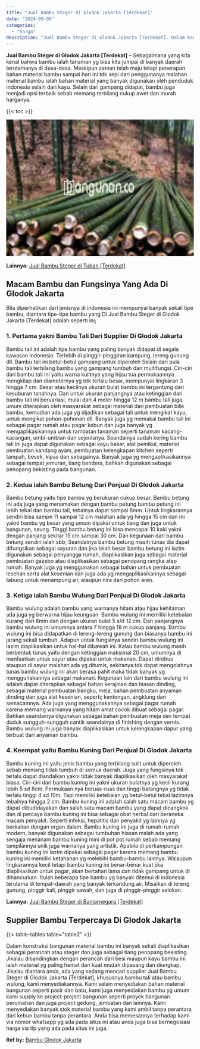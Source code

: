 ```yaml
---
title: "Jual Bambu Steger di Glodok Jakarta [Terdekat]"
date: "2024-09-09"
categories: 
  - "harga"
description: "Jual Bambu Steger di Glodok Jakarta [Terdekat]. Dalam konstruksi bangunan material bambu ini banyak sekali diaplikasikan sebagai perancah atau steger dan jug..."
---
```


**Jual Bambu Steger di Glodok Jakarta \[Terdekat\]** – Sebagaimana yang kita kenal bahwa bambu ialah tanaman yg bisa kita jumpai di banyak daerah terutamanya di desa-desa. Meskipun zaman telah maju tetapi penerapan bahan material bambu sampai hari ini tdk sepi dari penggunanya malahan material bambu ialah bahan material yang banyak digunakan oleh penduduk indonesia selain dari kayu. Selain dari gampang didapat, bambu juga menjadi opsi terbaik sebab memang terbilang cukup awet dan murah harganya.

{{< toc >}}

![Jual Bambu Steger di Glodok Jakarta [Terdekat]](/images/jual-bambu-tali-07.png)

**Lainnya:** [Jual Bambu Steger di Tuban \[Terdekat\]](https://bambu.bangunan.co/jual-bambu-steger-di-tuban-terdekat/)

## Macam Bambu dan Fungsinya Yang Ada Di Glodok Jakarta

Bila diperhatikan dari jenisnya di indonesia ini mempunyai banyak sekali tipe bambu, diantara tipe-tipe bambu yang Di Jual Bambu Steger di Glodok Jakarta \[Terdekat\] adalah seperti ini;

### 1\. Pertama yakni Bambu Tali Dari Supplier Di Glodok Jakarta

Bambu tali ini adalah tipe bambu yang paling banyak didapat di segala kawasan indonesia. Terlebih di pinggir-pinggiran kampung, lereng gunung dll. Bambu tali ini betul-betul gampang untuk diperoleh Selain dari pula bambu tali terbilang bambu yang gampang tumbuh dan multifungsi. Ciri-ciri dari bambu tali ini yaitu warna kulitnya yang hijau tua permukaannya mengkilap dan diameternya yg tdk terlalu besar, mempunyai lingkaran 3 hingga 7 cm. Besar atau kecilnya ukuran bulat bambu ini tergantung dari kesuburan tanahnya. Dan untuk ukuran panjangnya atau ketinggian dari bambu tali ini bervariasi, mulai dari 4 meter hingga 12 m bambu tali juga umum diterapkan oleh masyarakat sebagai material dari pembuatan bilik bambu, kemudian ada juga yg dijadikan sebagai tali untuk mengikat kayu, untuk mengikat pohon-pohonan dll. Banyak juga yg memakai bambu tali ini sebagai pagar rumah atau pagar kebun dan juga banyak yg mengaplikasikannya untuk rambatan tanaman seperti tanaman kacang-kacangan, umbi-umbian dan sejenisnya. Seandainya sudah kering bambu tali ini juga dapat digunakan sebagai kayu bakar, alat pemikul, material pembuatan kandang ayam, pembuatan kelengkapan kitchen seperti tampah, besek, kipas dan sebagainya. Banyak juga yg mengaplikasikannya sebagai tempat jemuran, tiang bendera, bahkan digunakan sebagai penopang bekisting pada bangunan.

### 2\. Kedua ialah Bambu Betung Dari Penjual Di Glodok Jakarta

Bambu betung yaitu tipe bambu yg berukuran cukup besar. Bambu betung ini ada juga yang menamakan dengan bambu petung bambu petung ini lebih tebal dari bambu tali, tebalnya dapat sampai 8mm. Untuk lingkarannya sendiri bisa sampe 11 sampai 12 cm malahan ada yg hingga 15 cm dan ini yakni bambu yg besar yang umum dipakai untuk tiang dan juga untuk bangunan, saung. Tinggi bambu betung ini bisa mencapai 10 kaki yakni dengan panjang sekitar 15 cm sampai 30 cm. Dan kegunaan dari bambu betung sendiri ialah sbb; Seandainya bambu betung masih tunas dia dapat difungsikan sebagai sayuran dan jika telah besar bambu betung ini lazim digunakan sebagai penyangga rumah, diaplikasikan juga sebagai material pembuatan gazebo atau diaplikasikan sebagai penopang rangka atap rumah. Banyak juga yg menggunakan sebagai bahan untuk pembuatan lesehan serta alat kesenian dan juga ada yg mengaplikasikannya sebagai tabung untuk menampung air, ataupun nira dari pohon aren.

### 3\. Ketiga ialah Bambu Wulung Dari Penjual Di Glodok Jakarta

Bambu wulung adalah bambu yang warnanya hitam atau hijau kehitaman ada juga yg berwarna hijau keunguan. Bambu wulung ini memiliki ketebalan kurang dari 8mm dan dengan ukuran bulat 5 s/d 12 cm. Dan panjangnya bambu wulung ini umumnya antara 7 hingga 18 m cukup panjang. Bambu wulung ini bisa didapatkan di lereng-lereng gunung dan biasanya bambu ini jarang sekali tumbuh. Adapun untuk fungsinya sendiri bambu wulung ini lazim diaplikasikan untuk hal-hal dibawah ini. Kalau bambu wulung masih berbentuk tunas yaitu dengan ketinggian maksimal 20 cm, umumnya di manfaatkan untuk sayur atau dipakai untuk makanan. Dapat direbus ataupun di sayur malahan ada yg ditumis, sekiranya tdk dapat mengolahnya tunas bambu wulung ini akan berasa pahit maka tidak banyak yg menggunakannya sebagai makanan. Kegunaan lain dari bambu wulung ini adalah dapat diterapkan sebagai bahan kerajinan dan hiasan dinding, sebagai material pembuatan bangku, meja, bahan pembuatan anyaman dinding dan juga alat kesenian, seperti; kentongan, angklung dan semacamnya. Ada juga yang menggunakannya sebagai pagar rumah karena memang warnanya yang hitam amat cocok dibuat sebagai pagar. Bahkan seandainya digunakan sebagai bahan pembuatan meja dan tempat duduk sungguh-sungguh cantik seandainya di finishing dengan vernis. Bambu wulung ini juga banyak diaplikasikan untuk kelengkapan dapur yang terbuat dari anyaman bambu.

### 4\. Keempat yaitu Bambu Kuning Dari Penjual Di Glodok Jakarta

Bambu kuning ini yaitu jenis bambu yang terbilang sulit untuk diperoleh sebab memang tidak tumbuh di semua daerah. Juga yang fungsinya tdk terlalu dapat diandalkan yakni tidak banyak diaplikasikan oleh masyarakat biasa. Ciri-ciri dari bambu kuning ini yakni ukuran bulatnya yg kecil kurang lebih 5 sd 8cm. Permukaan nya beruas-ruas dan tinggi batangnya yg tidak terlalu tinggi 4 sd 10m. Tapi memiliki ketebalan yg betul-betul tebal lazimnya tebalnya hingga 2 cm. Bambu kuning ini adalah salah satu macam bambu yg dapat dibudidayakan dan salah satu macam bambu yang dapat dicangkok dan di percaya bambu kuning ini bisa sebagai obat herbal dari beraneka macam penyakit. Seperti infeksi, hepatitis dan penyakit yg lainnya yg berkaitan dengan organ dalam. Bambu kuning ini juga di rumah-rumah modern, banyak digunakan sebagai tumbuhan hiasan malah ada yang sengaja menanam bambu kuning mini di pot pot rumah sebab memang tampilannya unik juga warnanya yang artistik. Apabila di perkampungan bambu kuning ini lazim dipakai sebagai pagar karena memang bambu kuning ini memiliki ketahanan yg melebihi bambu-bambu lainnya. Walaupun lingkarannya kecil tetapi bambu kuning ini benar-benar kuat jika diaplikasikan untuk pagar, akan bertahan lama dan tidak gampang untuk di dihancurkan. Itulah beberapa tipe bambu yg banyak ditemui di indonesia terutama di tempat-daerah yang banyak terkandung air, Misalkan di lereng gunung, pinggir kali, pinggir sawah, dan juga di pinggir-pinggir selokan.

**Lainnya:** [Jual Bambu Steger di Banjarnegara \[Terdekat\]](https://bambu.bangunan.co/jual-bambu-steger-di-banjarnegara-terdekat/)

## Supplier Bambu Terpercaya Di Glodok Jakarta

{{< table-tables table="table2" >}}

Dalam konstruksi bangunan material bambu ini banyak sekali diaplikasikan sebagai perancah atau steger dan juga sebagai tiang penopang bekisting. Jikalau dibandingkan dengan perancah dari besi maupun kayu bambu ini ialah material yg paling hemat dan kuat mudah dipasang dan diungkap. Jikalau diantara anda, ada yang sedang mencari supplier Jual Bambu Steger di Glodok Jakarta \[Terdekat\], khususnya bambu tali atau bambu wulung, kami menyediakannya. Kami selain menyediakan bahan material bangunan seperti pasir dan batu, kami juga menyediakan bambu yg umum kami supply ke project-project bangunan seperti proyek bangunan perumahan dan juga project gedung, jembatan dan lainnya. Kami menyediakan banyak stok material bambu yang kami ambil tanpa perantara dari kebun bambu tanpa perantara. Anda bisa memesannya terhadap kami via nomor whatsapp yg ada pada situs ini atau anda juga bisa bernegosiasi harga via tlp yang ada pada situs ini juga.

**Ref by:** [Bambu Glodok Jakarta](https://id.wikipedia.org/wiki/Bambu)
